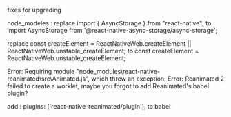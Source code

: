 fixes for upgrading

node_modeles :
replace 
import { AsyncStorage } from "react-native";
to
import AsyncStorage from '@react-native-async-storage/async-storage';

replace
const createElement = ReactNativeWeb.createElement || ReactNativeWeb.unstable_createElement;
to
const createElement = ReactNativeWeb.unstable_createElement;



Error: Requiring module "node_modules\react-native-reanimated\src\Animated.js", which threw an exception: Error: Reanimated 2 failed to create a worklet, maybe you forgot to add Reanimated's babel plugin?

add : plugins: ['react-native-reanimated/plugin'],
to babel